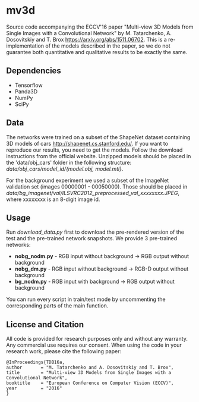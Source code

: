 # mv3d
Source code accompanying the ECCV'16 paper "Multi-view 3D Models from Single Images with a Convolutional Network" by M. Tatarchenko, A. Dosovitskiy and T. Brox https://arxiv.org/abs/1511.06702. This is a re-implementation of the models described in the paper, so we do not guarantee both quantitative and qualitative results to be exactly the same.

## Dependencies
- Tensorflow
- Panda3D
- NumPy
- SciPy

## Data

The networks were trained on a subset of the ShapeNet dataset containing 3D models of cars http://shapenet.cs.stanford.edu/. If you want to reproduce our results, you need to get the models. Follow the download instructions from the official website. Unzipped models should be placed in the 'data/obj_cars' folder in the following structure:
*data/obj_cars/model_id/{model.obj, model.mtl}*.

For the background experiment we used a subset of the ImageNet validation set (images 00000001 - 00050000). Those should be placed in *data/bg_imagenet/val/ILSVRC2012_preprocessed_val_xxxxxxxx.JPEG*, where xxxxxxxx is an 8-digit image id.

## Usage
Run *download_data.py* first to download the pre-rendered version of the test and the pre-trained network snapshots. We provide 3 pre-trained networks:
- **nobg_nodm.py** - RGB input without background -> RGB output without background
- **nobg_dm.py** - RGB input without background -> RGB-D output without background
- **bg_nodm.py** - RGB input with background -> RGB output without background

You can run every script in train/test mode by uncommenting the corresponding parts of the main function.

## License and Citation

All code is provided for research purposes only and without any warranty. Any commercial use requires our consent. When using the code in your research work, please cite the following paper:

    @InProceedings{TDB16a,
    author       = "M. Tatarchenko and A. Dosovitskiy and T. Brox",
    title        = "Multi-view 3D Models from Single Images with a Convolutional Network",
    booktitle    = "European Conference on Computer Vision (ECCV)",
    year         = "2016"
    }

